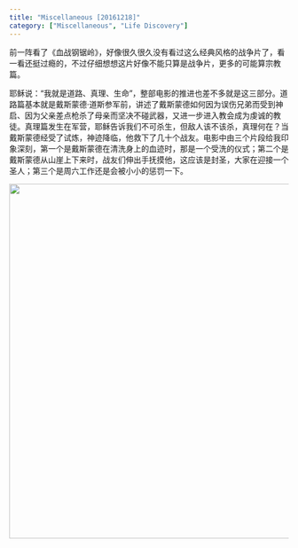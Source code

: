 ```yaml
---
title: "Miscellaneous [20161218]"
category: ["Miscellaneous", "Life Discovery"]
---
```


前一阵看了《血战钢锯岭》，好像很久很久没有看过这么经典风格的战争片了，看一看还挺过瘾的，不过仔细想想这片好像不能只算是战争片，更多的可能算宗教篇。

耶稣说：“我就是道路、真理、生命”，整部电影的推进也差不多就是这三部分。道路篇基本就是戴斯蒙德·道斯参军前，讲述了戴斯蒙德如何因为误伤兄弟而受到神启、因为父亲差点枪杀了母亲而坚决不碰武器，又进一步进入教会成为虔诚的教徒。真理篇发生在军营，耶稣告诉我们不可杀生，但敌人该不该杀，真理何在？当戴斯蒙德经受了试炼，神迹降临，他救下了几十个战友。电影中由三个片段给我印象深刻，第一个是戴斯蒙德在清洗身上的血迹时，那是一个受洗的仪式；第二个是戴斯蒙德从山崖上下来时，战友们伸出手抚摸他，这应该是封圣，大家在迎接一个圣人；第三个是周六工作还是会被小小的惩罚一下。

<img class="img-responsive center-block" src="https://raw.githubusercontent.com/joshua19881228/my_blogs/master/Life_Discovery/Miscellaneous/figures/hacksaw-ridge.jpg" alt="" width="640"/>